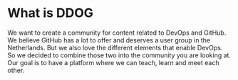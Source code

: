 # What is DDOG

We want to create a community for content related to DevOps and GitHub. We believe GitHub has a lot to offer and deserves a user group in the Netherlands. But we also love the different elements that enable DevOps. So we decided to combine those two into the community you are looking at.
Our goal is to have a platform where we can teach, learn and meet each other.
